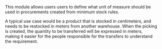 This module allows users users to define what unit of measure should be
used in procurements created from minimum stock rules.

A typical use case would be a product that is stocked in centimeters,
and needs to be restocked in meters from another warehouse. When the
picking is created, the quantity to be transferred will be expressed in
meters, making it easier for the people responsible for the transfers to
understand the requirement.

